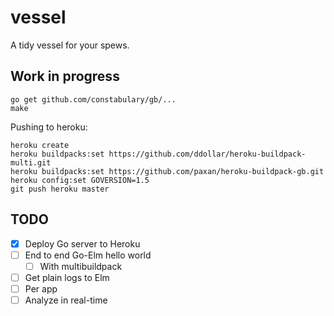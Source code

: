 # vessel

A tidy vessel for your spews.

## Work in progress

```
go get github.com/constabulary/gb/...
make
```

Pushing to heroku:

```
heroku create
heroku buildpacks:set https://github.com/ddollar/heroku-buildpack-multi.git
heroku buildpacks:set https://github.com/paxan/heroku-buildpack-gb.git
heroku config:set GOVERSION=1.5
git push heroku master
```

## TODO

- [X] Deploy Go server to Heroku
- [ ] End to end Go-Elm hello world
  - [ ] With multibuildpack
- [ ] Get plain logs to Elm
- [ ] Per app
- [ ] Analyze in real-time
